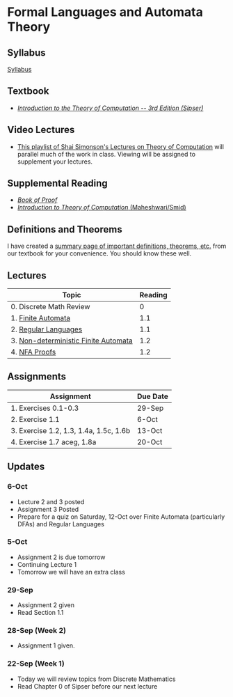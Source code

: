 # Formal Languages and Automata Theory

## Syllabus

[Syllabus](syllabus.md)

## Textbook

* *[Introduction to the Theory of Computation -- 3rd Edition (Sipser)](https://www.amazon.com/Introduction-Theory-Computation-Michael-Sipser/dp/113318779X)*

## Video Lectures

* [This playlist of Shai Simonson's Lectures on Theory of Computation](https://www.youtube.com/playlist?list=PL601FC994BDD963E4) will parallel much of the work in class.  Viewing will be assigned to supplement your lectures.

## Supplemental Reading

* [*Book of Proof*](https://www.people.vcu.edu/~rhammack/BookOfProof/BookOfProof.pdf)
* [*Introduction to Theory of Computation* (Maheshwari/Smid)](http://cglab.ca/~michiel/TheoryOfComputation/TheoryOfComputation.pdf)

## Definitions and Theorems

I have created a [summary page of important definitions, theorems, etc.](definitions_and_theorems.md) from our textbook for your convenience.  You should know these well.


## Lectures

| Topic                                                                 | Reading |
|-----------------------------------------------------------------------|---------|
| 0. Discrete Math Review                                               | 0       |
| 1. [Finite Automata](lectures/lecture1-slides.html)                   | 1.1     |
| 2. [Regular Languages](lectures/lecture2-slides.html)                 | 1.1     |
| 3. [Non-deterministic Finite Automata](lectures/lecture3-slides.html) | 1.2     |
| 4. [NFA Proofs](lectures/lecture4-slides.html)                        | 1.2     |


## Assignments

| Assignment                             | Due Date |
|----------------------------------------|----------|
| 1. Exercises 0.1-0.3                   | 29-Sep   |
| 2. Exercise 1.1                        | 6-Oct    |
| 3. Exercise 1.2, 1.3, 1.4a, 1.5c, 1.6b | 13-Oct   |
| 4. Exercise 1.7 aceg, 1.8a             | 20-Oct


## Updates

### 6-Oct 

* Lecture 2 and 3 posted
* Assignment 3 Posted 
* Prepare for a quiz on Saturday, 12-Oct over Finite Automata (particularly DFAs) and Regular Languages

### 5-Oct

* Assignment 2 is due tomorrow
* Continuing Lecture 1
* Tomorrow we will have an extra class 

### 29-Sep

* Assignment 2 given
* Read Section 1.1 

### 28-Sep (Week 2)

*  Assignment 1 given.

### 22-Sep (Week 1)

* Today we will review topics from Discrete Mathematics
* Read Chapter 0 of Sipser before our next lecture